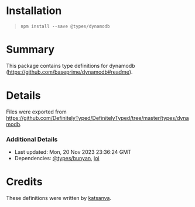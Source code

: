 # Installation
> `npm install --save @types/dynamodb`

# Summary
This package contains type definitions for dynamodb (https://github.com/baseprime/dynamodb#readme).

# Details
Files were exported from https://github.com/DefinitelyTyped/DefinitelyTyped/tree/master/types/dynamodb.

### Additional Details
 * Last updated: Mon, 20 Nov 2023 23:36:24 GMT
 * Dependencies: [@types/bunyan](https://npmjs.com/package/@types/bunyan), [joi](https://npmjs.com/package/joi)

# Credits
These definitions were written by [katsanva](https://github.com/katsanva).
